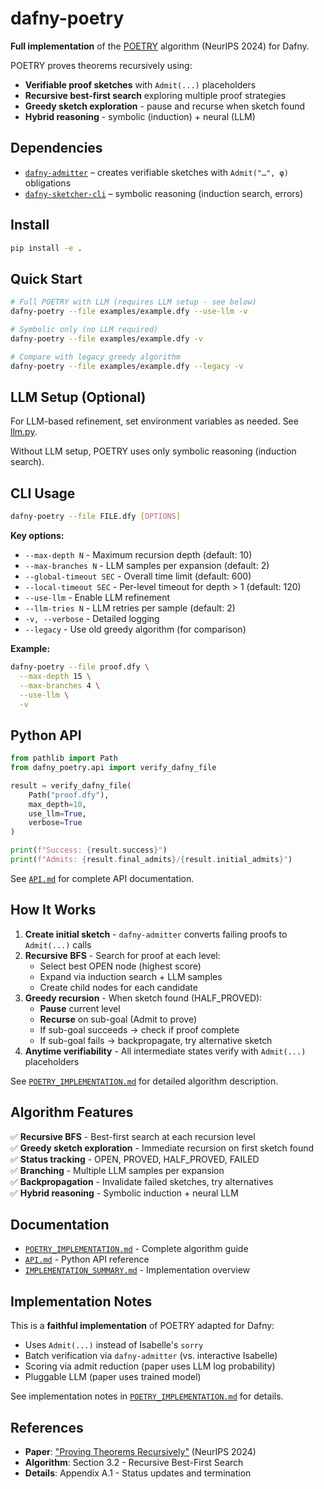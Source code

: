# dafny-poetry

**Full implementation** of the [POETRY][poetry] algorithm (NeurIPS 2024) for Dafny.

POETRY proves theorems recursively using:
- **Verifiable proof sketches** with `Admit(...)` placeholders
- **Recursive best-first search** exploring multiple proof strategies
- **Greedy sketch exploration** - pause and recurse when sketch found
- **Hybrid reasoning** - symbolic (induction) + neural (LLM)

## Dependencies

- [`dafny-admitter`][dafny-admitter] – creates verifiable sketches with `Admit("…", φ)` obligations
- [`dafny-sketcher-cli`][dafny-sketcher-cli] – symbolic reasoning (induction search, errors)

## Install

```bash
pip install -e .
```

## Quick Start

```bash
# Full POETRY with LLM (requires LLM setup - see below)
dafny-poetry --file examples/example.dfy --use-llm -v

# Symbolic only (no LLM required)
dafny-poetry --file examples/example.dfy -v

# Compare with legacy greedy algorithm
dafny-poetry --file examples/example.dfy --legacy -v
```

## LLM Setup (Optional)

For LLM-based refinement, set environment variables as needed. See [llm.py](llm.py).

Without LLM setup, POETRY uses only symbolic reasoning (induction search).

## CLI Usage

```bash
dafny-poetry --file FILE.dfy [OPTIONS]
```

**Key options:**
- `--max-depth N` - Maximum recursion depth (default: 10)
- `--max-branches N` - LLM samples per expansion (default: 2)
- `--global-timeout SEC` - Overall time limit (default: 600)
- `--local-timeout SEC` - Per-level timeout for depth > 1 (default: 120)
- `--use-llm` - Enable LLM refinement
- `--llm-tries N` - LLM retries per sample (default: 2)
- `-v, --verbose` - Detailed logging
- `--legacy` - Use old greedy algorithm (for comparison)

**Example:**
```bash
dafny-poetry --file proof.dfy \
  --max-depth 15 \
  --max-branches 4 \
  --use-llm \
  -v
```

## Python API

```python
from pathlib import Path
from dafny_poetry.api import verify_dafny_file

result = verify_dafny_file(
    Path("proof.dfy"),
    max_depth=10,
    use_llm=True,
    verbose=True
)

print(f"Success: {result.success}")
print(f"Admits: {result.final_admits}/{result.initial_admits}")
```

See [`API.md`](API.md) for complete API documentation.

## How It Works

1. **Create initial sketch** - `dafny-admitter` converts failing proofs to `Admit(...)` calls
2. **Recursive BFS** - Search for proof at each level:
   - Select best OPEN node (highest score)
   - Expand via induction search + LLM samples
   - Create child nodes for each candidate
3. **Greedy recursion** - When sketch found (HALF_PROVED):
   - **Pause** current level
   - **Recurse** on sub-goal (Admit to prove)
   - If sub-goal succeeds → check if proof complete
   - If sub-goal fails → backpropagate, try alternative sketch
4. **Anytime verifiability** - All intermediate states verify with `Admit(...)` placeholders

See [`POETRY_IMPLEMENTATION.md`](POETRY_IMPLEMENTATION.md) for detailed algorithm description.

## Algorithm Features

✅ **Recursive BFS** - Best-first search at each recursion level  
✅ **Greedy sketch exploration** - Immediate recursion on first sketch found  
✅ **Status tracking** - OPEN, PROVED, HALF_PROVED, FAILED  
✅ **Branching** - Multiple LLM samples per expansion  
✅ **Backpropagation** - Invalidate failed sketches, try alternatives  
✅ **Hybrid reasoning** - Symbolic induction + neural LLM

## Documentation

- [`POETRY_IMPLEMENTATION.md`](POETRY_IMPLEMENTATION.md) - Complete algorithm guide
- [`API.md`](API.md) - Python API reference
- [`IMPLEMENTATION_SUMMARY.md`](IMPLEMENTATION_SUMMARY.md) - Implementation overview

## Implementation Notes

This is a **faithful implementation** of POETRY adapted for Dafny:
- Uses `Admit(...)` instead of Isabelle's `sorry`
- Batch verification via `dafny-admitter` (vs. interactive Isabelle)
- Scoring via admit reduction (paper uses LLM log probability)
- Pluggable LLM (paper uses trained model)

See implementation notes in [`POETRY_IMPLEMENTATION.md`](POETRY_IMPLEMENTATION.md) for details.

## References

- **Paper**: ["Proving Theorems Recursively"][poetry] (NeurIPS 2024)
- **Algorithm**: Section 3.2 - Recursive Best-First Search
- **Details**: Appendix A.1 - Status updates and termination

[poetry]: https://neurips.cc/virtual/2024/poster/93034
[dafny-admitter]: https://github.com/metareflection/dafny-admitter
[dafny-sketcher-cli]: https://github.com/namin/dafny-sketcher/blob/main/cli/AGENTS.md
